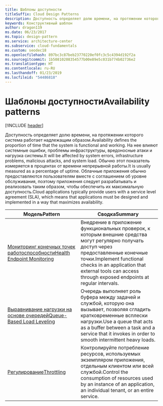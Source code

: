 ```yaml
---
title: Шаблоны доступности
titleSuffix: Cloud Design Patterns
description: Доступность определяет долю времени, на протяжении которого система работает надлежащим образом. На нее влияют системные ошибки, проблемы инфраструктуры, вредоносные атаки и нагрузка системы. Обычно этот показатель измеряется в процентах от времени непрерывной работы. Облачные приложения обычно предоставляются пользователям вместе с соглашением об уровне обслуживания, поэтому приложения следует разрабатывать и реализовать таким образом, чтобы обеспечить их максимальную доступность.
keywords: Конструктивный шаблон
author: dragon119
ms.date: 06/23/2017
ms.topic: design-pattern
ms.service: architecture-center
ms.subservice: cloud-fundamentals
ms.custom: seodec18
ms.openlocfilehash: 897bc3c87beb23770220ef0fc3c5c4394d192f2a
ms.sourcegitcommit: 1b50810208354577b00e89e5c031b774b02736e2
ms.translationtype: HT
ms.contentlocale: ru-RU
ms.lasthandoff: 01/23/2019
ms.locfileid: "54486818"
---
```

# <a name="availability-patterns"></a><span data-ttu-id="5f69e-107">Шаблоны доступности</span><span class="sxs-lookup"><span data-stu-id="5f69e-107">Availability patterns</span></span>

[!INCLUDE [header](../../_includes/header.md)]

<span data-ttu-id="5f69e-108">Доступность определяет долю времени, на протяжении которого система работает надлежащим образом.</span><span class="sxs-lookup"><span data-stu-id="5f69e-108">Availability defines the proportion of time that the system is functional and working.</span></span> <span data-ttu-id="5f69e-109">На нее влияют системные ошибки, проблемы инфраструктуры, вредоносные атаки и нагрузка системы.</span><span class="sxs-lookup"><span data-stu-id="5f69e-109">It will be affected by system errors, infrastructure problems, malicious attacks, and system load.</span></span> <span data-ttu-id="5f69e-110">Обычно этот показатель измеряется в процентах от времени непрерывной работы.</span><span class="sxs-lookup"><span data-stu-id="5f69e-110">It is usually measured as a percentage of uptime.</span></span> <span data-ttu-id="5f69e-111">Облачные приложения обычно предоставляются пользователям вместе с соглашением об уровне обслуживания, поэтому приложения следует разрабатывать и реализовать таким образом, чтобы обеспечить их максимальную доступность.</span><span class="sxs-lookup"><span data-stu-id="5f69e-111">Cloud applications typically provide users with a service level agreement (SLA), which means that applications must be designed and implemented in a way that maximizes availability.</span></span>

|                            <span data-ttu-id="5f69e-112">Модель</span><span class="sxs-lookup"><span data-stu-id="5f69e-112">Pattern</span></span>                             |                                                           <span data-ttu-id="5f69e-113">Сводка</span><span class="sxs-lookup"><span data-stu-id="5f69e-113">Summary</span></span>                                                            |
|----------------------------------------------------------------|------------------------------------------------------------------------------------------------------------------------------|
| [<span data-ttu-id="5f69e-114">Мониторинг конечных точек работоспособности</span><span class="sxs-lookup"><span data-stu-id="5f69e-114">Health Endpoint Monitoring</span></span>](../health-endpoint-monitoring.md) | <span data-ttu-id="5f69e-115">Внедрение в приложение функциональных проверок, к которым внешние средства могут регулярно получать доступ через предоставленные конечные точки.</span><span class="sxs-lookup"><span data-stu-id="5f69e-115">Implement functional checks in an application that external tools can access through exposed endpoints at regular intervals.</span></span> |
|  [<span data-ttu-id="5f69e-116">Выравнивание нагрузки на основе очередей</span><span class="sxs-lookup"><span data-stu-id="5f69e-116">Queue-Based Load Leveling</span></span>](../queue-based-load-leveling.md)  | <span data-ttu-id="5f69e-117">Очередь выполняет роль буфера между задачей и службой, которую она вызывает, позволяя сгладить кратковременные всплески нагрузки.</span><span class="sxs-lookup"><span data-stu-id="5f69e-117">Use a queue that acts as a buffer between a task and a service that it invokes in order to smooth intermittent heavy loads.</span></span>  |
|                 [<span data-ttu-id="5f69e-118">Регулирование</span><span class="sxs-lookup"><span data-stu-id="5f69e-118">Throttling</span></span>](../throttling.md)                 |   <span data-ttu-id="5f69e-119">Контролируйте потребление ресурсов, используемых экземпляром приложения, отдельным клиентом или всей службой.</span><span class="sxs-lookup"><span data-stu-id="5f69e-119">Control the consumption of resources used by an instance of an application, an individual tenant, or an entire service.</span></span>    |

